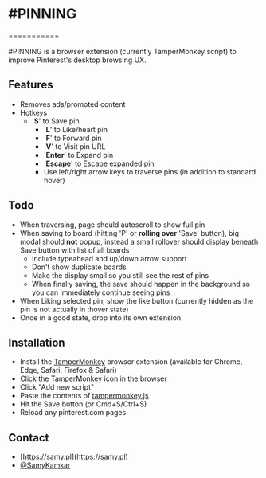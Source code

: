 # #PINNING

===========

\#PINNING is a browser extension (currently TamperMonkey script) to improve Pinterest's desktop browsing UX.

## Features
* Removes ads/promoted content
* Hotkeys
  * '**S**' to Save pin
	* '**L**' to Like/heart pin
	* '**F**' to Forward pin
	* '**V**' to Visit pin URL
	* '**Enter**' to Expand pin
	* '**Escape**' to Escape expanded pin
	* Use left/right arrow keys to traverse pins (in addition to standard hover)

## Todo
* When traversing, page should autoscroll to show full pin
* When saving to board (hitting 'P' or **rolling over** 'Save' button), big modal should **not** popup, instead a small rollover should display beneath Save button with list of all boards
	* Include typeahead and up/down arrow support
	* Don't show duplicate boards
	* Make the display small so you still see the rest of pins
	* When finally saving, the save should happen in the background so you can immediately continue seeing pins
* When Liking selected pin, show the like button (currently hidden as the pin is not actually in :hover state)
* Once in a good state, drop into its own extension

## Installation

* Install the [TamperMonkey](https://tampermonkey.net/) browser extension (available for Chrome, Edge, Safari, Firefox & Safari)
* Click the TamperMonkey icon in the browser
* Click "Add new script"
* Paste the contents of [tampermonkey.js](https://raw.githubusercontent.com/samyk/pinning/master/tampermonkey.js)
* Hit the Save button (or Cmd+S/Ctrl+S)
* Reload any pinterest.com pages

## Contact
* [https://samy.pl](https://samy.pl)
* [@SamyKamkar](https://twitter.com/samykamkar/)


